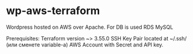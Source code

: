 # wp-aws-terraform
Wordpress hosted on AWS over Apache. For DB is used RDS MySQL

Prerequisites:
    Terraform version ~> 3.55.0
    SSH Key Pair located at ~/.ssh/ (или сменете variable-a)
    AWS Account with Secret and API key.
